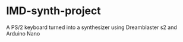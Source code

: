 # IMD-synth-project
A PS/2 keyboard turned into a synthesizer using Dreamblaster s2 and Arduino Nano
